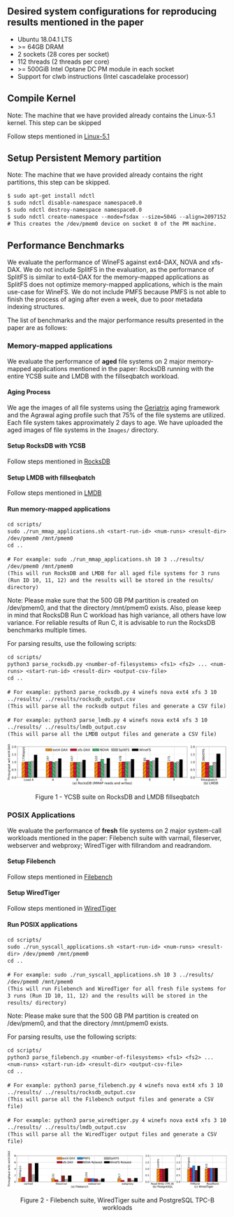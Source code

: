 ## Desired system configurations for reproducing results mentioned in the paper
- Ubuntu 18.04.1 LTS
- \>= 64GB DRAM
- 2 sockets (28 cores per socket)
- 112 threads (2 threads per core)
- \>= 500GiB Intel Optane DC PM module in each socket
- Support for clwb instructions (Intel cascadelake processor)

## Compile Kernel
Note: The machine that we have provided already contains the Linux-5.1 kernel. This step can be skipped

Follow steps mentioned in [Linux-5.1](https://github.com/rohankadekodi/WineFS/tree/main/Linux-5.1)

## Setup Persistent Memory partition
Note: The machine that we have provided already contains the right partitions, this step can be skipped.

```
$ sudo apt-get install ndctl
$ sudo ndctl disable-namespace namespace0.0
$ sudo ndctl destroy-namespace namespace0.0
$ sudo ndctl create-namespace --mode=fsdax --size=504G --align=2097152 # This creates the /dev/pmem0 device on socket 0 of the PM machine.
```

## Performance Benchmarks
We evaluate the performance of WineFS against ext4-DAX, NOVA and xfs-DAX. We do not include SplitFS in the evaluation, as the performance of SplitFS is similar to ext4-DAX for the memory-mapped applications as SplitFS does not optimize memory-mapped applications, which is the main use-case for WineFS. We do not include PMFS because PMFS is not able to finish the process of aging after even a week, due to poor metadata indexing structures.

The list of benchmarks and the major performance results presented in the paper are as follows:

### Memory-mapped applications

We evaluate the performance of **aged** file systems on 2 major memory-mapped applications mentioned in the paper: RocksDB running with the entire YCSB suite and LMDB with the fillseqbatch workload.

#### Aging Process

We age the images of all file systems using the [Geriatrix](https://github.com/saurabhkadekodi/geriatrix) aging framework and the Agrawal aging profile such that 75% of the file systems are utilized. Each file system takes approximately 2 days to age. We have uploaded the aged images of file systems in the `Images/` directory.

#### Setup RocksDB with YCSB
Follow steps mentioned in [RocksDB](https://github.com/rohankadekodi/WineFS/blob/main/RocksDB)

#### Setup LMDB with fillseqbatch
Follow steps mentioned in [LMDB](https://github.com/rohankadekodi/WineFS/blob/main/LMDB)

#### Run memory-mapped applications

```
cd scripts/
sudo ./run_mmap_applications.sh <start-run-id> <num-runs> <result-dir> /dev/pmem0 /mnt/pmem0
cd ..

# For example: sudo ./run_mmap_applications.sh 10 3 ../results/ /dev/pmem0 /mnt/pmem0 
(This will run RocksDB and LMDB for all aged file systems for 3 runs (Run ID 10, 11, 12) and the results will be stored in the results/ directory)
```

Note: Please make sure that the 500 GB PM partition is created on /dev/pmem0, and that the directory /mnt/pmem0 exists. Also, please keep in mind that RocksDB Run C workload has high variance, all others have low variance. For reliable results of Run C, it is advisable to run the RocksDB benchmarks multiple times.

For parsing results, use the following scripts:
```
cd scripts/
python3 parse_rocksdb.py <number-of-filesystems> <fs1> <fs2> ... <num-runs> <start-run-id> <result-dir> <output-csv-file>
cd ..

# For example: python3 parse_rocksdb.py 4 winefs nova ext4 xfs 3 10 ../results/ ../results/rocksdb_output.csv
(This will parse all the rocksdb output files and generate a CSV file)

# For example: python3 parse_lmdb.py 4 winefs nova ext4 xfs 3 10 ../results/ ../results/lmdb_output.csv
(This will parse all the LMDB output files and generate a CSV file)

```

![MMAP Applications](https://github.com/rohankadekodi/WineFS/blob/main/graphs/aged-perf-rocksdb-lmdb.png)
<p align="center"> Figure 1 - YCSB suite on RocksDB and LMDB fillseqbatch </p>


### POSIX Applications

We evaluate the performance of **fresh** file systems on 2 major system-call workloads mentioned in the paper: Filebench suite with varmail, fileserver, webserver and webproxy; WiredTiger with fillrandom and readrandom.

#### Setup Filebench
Follow steps mentioned in [Filebench](https://github.com/rohankadekodi/WineFS/tree/main/Filebench)

#### Setup WiredTiger

Follow steps mentioned in [WiredTiger](https://github.com/rohankadekodi/WineFS/tree/main/WiredTiger)

#### Run POSIX applications

```
cd scripts/
sudo ./run_syscall_applications.sh <start-run-id> <num-runs> <result-dir> /dev/pmem0 /mnt/pmem0
cd ..

# For example: sudo ./run_syscall_applications.sh 10 3 ../results/ /dev/pmem0 /mnt/pmem0 
(This will run Filebench and WiredTiger for all fresh file systems for 3 runs (Run ID 10, 11, 12) and the results will be stored in the results/ directory)
```

Note: Please make sure that the 500 GB PM partition is created on /dev/pmem0, and that the directory /mnt/pmem0 exists. 

For parsing results, use the following scripts:
```
cd scripts/
python3 parse_filebench.py <number-of-filesystems> <fs1> <fs2> ... <num-runs> <start-run-id> <result-dir> <output-csv-file>
cd ..

# For example: python3 parse_filebench.py 4 winefs nova ext4 xfs 3 10 ../results/ ../results/rocksdb_output.csv
(This will parse all the Filebench output files and generate a CSV file)

# For example: python3 parse_wiredtiger.py 4 winefs nova ext4 xfs 3 10 ../results/ ../results/lmdb_output.csv
(This will parse all the WiredTiger output files and generate a CSV file)

```

![POSIX-Applications](https://github.com/rohankadekodi/WineFS/blob/main/graphs/clean-perf-filebench-wt.png)
<p align="center"> Figure 2 - Filebench suite, WiredTiger suite and PostgreSQL TPC-B workloads </p>

